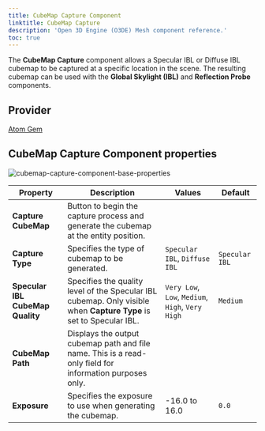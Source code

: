 ```yaml
---
title: CubeMap Capture Component
linktitle: CubeMap Capture
description: 'Open 3D Engine (O3DE) Mesh component reference.'
toc: true
---
```


The **CubeMap Capture** component allows a Specular IBL or Diffuse IBL cubemap to be captured at a specific location in the scene.  The resulting cubemap can be used with the **Global Skylight (IBL)** and **Reflection Probe** components.

## Provider ##

[Atom Gem](/docs/user-guide/gems/reference/rendering/atom/atom/)


## CubeMap Capture Component properties

![cubemap-capture-component-base-properties](/images/user-guide/components/reference/atom/cubemap-capture/cubemap-capture-base-properties-ui.png)

| Property | Description | Values | Default |
|-|-|-|-|
| **Capture CubeMap** | Button to begin the capture process and generate the cubemap at the entity position.
| **Capture Type** | Specifies the type of cubemap to be generated. | `Specular IBL`, `Diffuse IBL` | `Specular IBL` |
| **Specular IBL CubeMap Quality** | Specifies the quality level of the Specular IBL cubemap.  Only visible when **Capture Type** is set to Specular IBL. | `Very Low`, `Low`, `Medium`, `High`, `Very High` | `Medium` |
| **CubeMap Path** | Displays the output cubemap path and file name.  This is a read-only field for information purposes only.
| **Exposure** | Specifies the exposure to use when generating the cubemap. | -16.0 to 16.0 | `0.0` |
